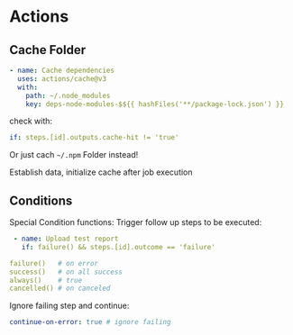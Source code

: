 # Actions

## Cache Folder

```yml
- name: Cache dependencies
  uses: actions/cache@v3
  with:
    path: ~/.node_modules
    key: deps-node-modules-$${{ hashFiles('**/package-lock.json') }}
```

check with:

```yml
if: steps.[id].outputs.cache-hit != 'true'
```

Or just cach `~/.npm` Folder instead!

Establish data, initialize cache after job execution

## Conditions

Special Condition functions:
Trigger follow up steps to be executed:

```yml
 - name: Upload test report
   if: failure() && steps.[id].outcome == 'failure'

failure()   # on error
success()   # on all success
always()    # true
cancelled() # on canceled
```

Ignore failing step and continue:

```yml
continue-on-error: true # ignore failing
```
